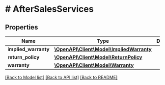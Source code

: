 # # AfterSalesServices

## Properties

Name | Type | Description | Notes
------------ | ------------- | ------------- | -------------
**implied_warranty** | [**\OpenAPI\Client\Model\ImpliedWarranty**](ImpliedWarranty.md) |  | [optional] 
**return_policy** | [**\OpenAPI\Client\Model\ReturnPolicy**](ReturnPolicy.md) |  | [optional] 
**warranty** | [**\OpenAPI\Client\Model\Warranty**](Warranty.md) |  | [optional] 

[[Back to Model list]](../../README.md#documentation-for-models) [[Back to API list]](../../README.md#documentation-for-api-endpoints) [[Back to README]](../../README.md)


